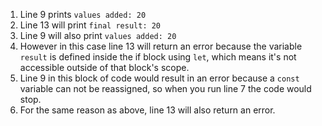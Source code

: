 1) Line 9 prints `values added: 20`
2) Line 13 will print `final result: 20`
3) Line 9 will also print `values added: 20`
4) However in this case line 13 will return an error because the variable `result` is defined inside the if block using `let`, which means it's not accessible outside of that block's scope.
5) Line 9 in this block of code would result in an error because a `const` variable can not be reassigned, so when you run line 7 the code would stop.
6) For the same reason as above, line 13 will also return an error.
   
